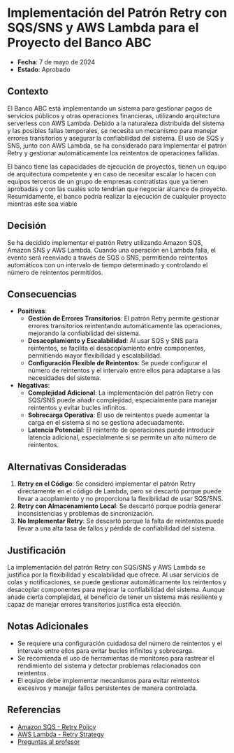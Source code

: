 # Implementación del Patrón Retry con SQS/SNS y AWS Lambda para el Proyecto del Banco ABC

- **Fecha**: 7 de mayo de 2024
- **Estado**: Aprobado

## Contexto
El Banco ABC está implementando un sistema para gestionar pagos de servicios públicos y otras operaciones financieras, utilizando arquitectura serverless con AWS Lambda. Debido a la naturaleza distribuida del sistema y las posibles fallas temporales, se necesita un mecanismo para manejar errores transitorios y asegurar la confiabilidad del sistema. El uso de SQS y SNS, junto con AWS Lambda, se ha considerado para implementar el patrón Retry y gestionar automáticamente los reintentos de operaciones fallidas.

El banco tiene las capacidades de ejecución de proyectos, tienen un equipo de arquitectura competente y en caso de necesitar escalar lo hacen con equipos terceros de un grupo de empresas contratistas que ya tienen aprobadas y con las cuales solo tendrían que negociar alcance de proyecto. Resumidamente, el banco podría realizar la ejecución de cualquier proyecto mientras este sea viable
## Decisión
Se ha decidido implementar el patrón Retry utilizando Amazon SQS, Amazon SNS y AWS Lambda. Cuando una operación en Lambda falla, el evento será reenviado a través de SQS o SNS, permitiendo reintentos automáticos con un intervalo de tiempo determinado y controlando el número de reintentos permitidos.

## Consecuencias
- **Positivas**:
    - **Gestión de Errores Transitorios**: El patrón Retry permite gestionar errores transitorios reintentando automáticamente las operaciones, mejorando la confiabilidad del sistema.
    - **Desacoplamiento y Escalabilidad**: Al usar SQS y SNS para reintentos, se facilita el desacoplamiento entre componentes, permitiendo mayor flexibilidad y escalabilidad.
    - **Configuración Flexible de Reintentos**: Se puede configurar el número de reintentos y el intervalo entre ellos para adaptarse a las necesidades del sistema.
- **Negativas**:
    - **Complejidad Adicional**: La implementación del patrón Retry con SQS/SNS puede añadir complejidad, especialmente para manejar reintentos y evitar bucles infinitos.
    - **Sobrecarga Operativa**: El uso de reintentos puede aumentar la carga en el sistema si no se gestiona adecuadamente.
    - **Latencia Potencial**: El reintento de operaciones puede introducir latencia adicional, especialmente si se permite un alto número de reintentos.

## Alternativas Consideradas
1. **Retry en el Código**: Se consideró implementar el patrón Retry directamente en el código de Lambda, pero se descartó porque puede llevar a acoplamiento y no proporciona la flexibilidad de usar SQS/SNS.
2. **Retry con Almacenamiento Local**: Se descartó porque podría generar inconsistencias y problemas de sincronización.
3. **No Implementar Retry**: Se descartó porque la falta de reintentos puede llevar a una alta tasa de fallos y pérdida de confiabilidad del sistema.

## Justificación
La implementación del patrón Retry con SQS/SNS y AWS Lambda se justifica por la flexibilidad y escalabilidad que ofrece. Al usar servicios de colas y notificaciones, se puede gestionar automáticamente los reintentos y desacoplar componentes para mejorar la confiabilidad del sistema. Aunque añade cierta complejidad, el beneficio de tener un sistema más resiliente y capaz de manejar errores transitorios justifica esta elección.

## Notas Adicionales
- Se requiere una configuración cuidadosa del número de reintentos y el intervalo entre ellos para evitar bucles infinitos y sobrecarga.
- Se recomienda el uso de herramientas de monitoreo para rastrear el rendimiento del sistema y detectar problemas relacionados con reintentos.
- El equipo debe implementar mecanismos para evitar reintentos excesivos y manejar fallos persistentes de manera controlada.

## Referencias
- [Amazon SQS - Retry Policy](https://docs.aws.amazon.com/AWSSimpleQueueService/latest/SQSDeveloperGuide/sqs-retry-policy.html)
- [AWS Lambda - Retry Strategy](https://docs.aws.amazon.com/lambda/latest/dg/retries-on-errors.html)
- [Preguntas al profesor](https://github.com/militoromero10/UJaveriana-AES-ModVal/tree/master/patrones/exam/exam/ADR/ref/preguntas.pdf)
